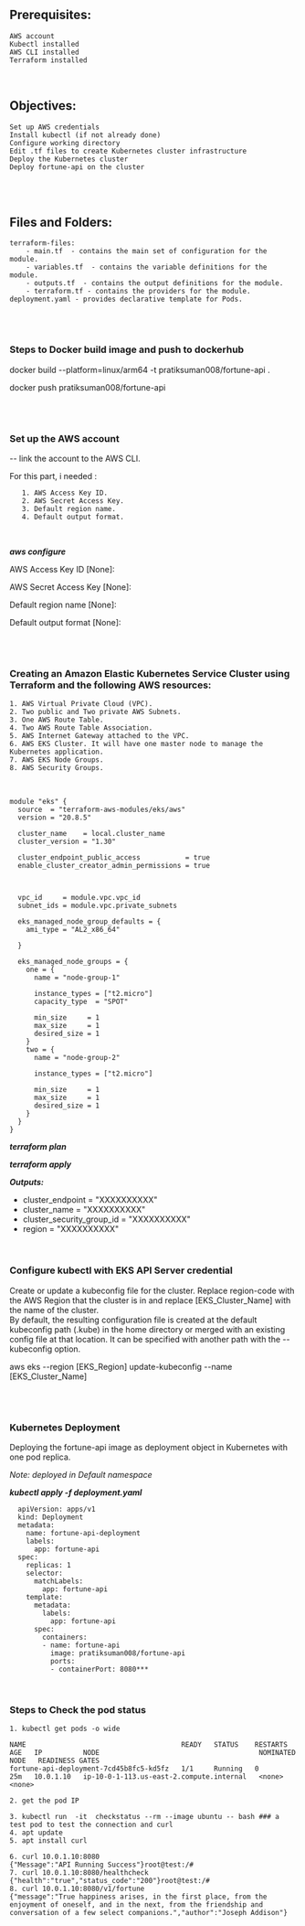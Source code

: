 

## Prerequisites:

    AWS account
    Kubectl installed
    AWS CLI installed
    Terraform installed

  <br />

## Objectives:

    Set up AWS credentials
    Install kubectl (if not already done)
    Configure working directory
    Edit .tf files to create Kubernetes cluster infrastructure
    Deploy the Kubernetes cluster
    Deploy fortune-api on the cluster

  <br />
    <br />


## Files and Folders:
```
terraform-files:
    - main.tf  - contains the main set of configuration for the module.
    - variables.tf  - contains the variable definitions for the module.
    - outputs.tf  - contains the output definitions for the module.
    - terraform.tf - contains the providers for the module.
deployment.yaml - provides declarative template for Pods.
```
 <br />
  <br />


### Steps to Docker build image and push to dockerhub

docker build --platform=linux/arm64  -t pratiksuman008/fortune-api .

docker push pratiksuman008/fortune-api

  <br />
  <br />

### Set up the AWS account
-- link the account to the AWS CLI.

For this part, i needed :

```
   1. AWS Access Key ID.
   2. AWS Secret Access Key.
   3. Default region name.
   4. Default output format.
```
  <br />

***aws configure***

AWS Access Key ID [None]:

AWS Secret Access Key [None]:

Default region name [None]:

Default output format [None]:

<br />
<br />

### Creating an Amazon Elastic Kubernetes Service Cluster using Terraform and the following AWS resources:

```
1. AWS Virtual Private Cloud (VPC).
2. Two public and Two private AWS Subnets.
3. One AWS Route Table.
4. Two AWS Route Table Association.
5. AWS Internet Gateway attached to the VPC.
6. AWS EKS Cluster. It will have one master node to manage the Kubernetes application.
7. AWS EKS Node Groups.
8. AWS Security Groups.
```


<br />


```
module "eks" {
  source  = "terraform-aws-modules/eks/aws"
  version = "20.8.5"

  cluster_name    = local.cluster_name
  cluster_version = "1.30"

  cluster_endpoint_public_access           = true
  enable_cluster_creator_admin_permissions = true



  vpc_id     = module.vpc.vpc_id
  subnet_ids = module.vpc.private_subnets

  eks_managed_node_group_defaults = {
    ami_type = "AL2_x86_64"

  }

  eks_managed_node_groups = {
    one = {
      name = "node-group-1"

      instance_types = ["t2.micro"]
      capacity_type  = "SPOT"

      min_size     = 1
      max_size     = 1
      desired_size = 1
    }
    two = {
      name = "node-group-2"

      instance_types = ["t2.micro"]

      min_size     = 1
      max_size     = 1
      desired_size = 1
    }
  }
}
```

***terraform plan***

***terraform apply***

***Outputs:***
  - cluster_endpoint          = "XXXXXXXXXX"
  - cluster_name              = "XXXXXXXXXX"
  - cluster_security_group_id = "XXXXXXXXXX"
  - region                    = "XXXXXXXXXX"

  <br />

### Configure kubectl with EKS API Server credential

Create or update a kubeconfig file for the cluster. Replace region-code with the AWS Region that the cluster is in and replace [EKS_Cluster_Name] with the name of the cluster.\
By default, the resulting configuration file is created at the default kubeconfig path (.kube) in the home directory or merged with an existing config file at that location. It can be specified with another path with the --kubeconfig option.

aws eks --region [EKS_Region] update-kubeconfig --name [EKS_Cluster_Name]


   <br />
   <br />

### Kubernetes Deployment
Deploying the fortune-api image as deployment object in Kubernetes with one pod replica.

_Note: deployed in Default namespace_

***kubectl apply -f deployment.yaml***


```***---
  apiVersion: apps/v1
  kind: Deployment
  metadata:
    name: fortune-api-deployment
    labels:
      app: fortune-api
  spec:
    replicas: 1
    selector:
      matchLabels:
        app: fortune-api
    template:
      metadata:
        labels:
          app: fortune-api
      spec:
        containers:
        - name: fortune-api
          image: pratiksuman008/fortune-api
          ports:
          - containerPort: 8080***
```

   <br />
   
### Steps to Check the pod status

```
1. kubectl get pods -o wide

NAME                                      READY   STATUS    RESTARTS   AGE   IP          NODE                                       NOMINATED NODE   READINESS GATES
fortune-api-deployment-7cd45b8fc5-kd5fz   1/1     Running   0          25m   10.0.1.10   ip-10-0-1-113.us-east-2.compute.internal   <none>           <none>

2. get the pod IP

```
```
3. kubectl run  -it  checkstatus --rm --image ubuntu -- bash ### a test pod to test the connection and curl
4. apt update
5. apt install curl

6. curl 10.0.1.10:8080
{"Message":"API Running Success"}root@test:/#
7. curl 10.0.1.10:8080/healthcheck
{"health":"true","status_code":"200"}root@test:/#
8. curl 10.0.1.10:8080/v1/fortune 
{"message":"True happiness arises, in the first place, from the enjoyment of oneself, and in the next, from the friendship and conversation of a few select companions.","author":"Joseph Addison"}

```
